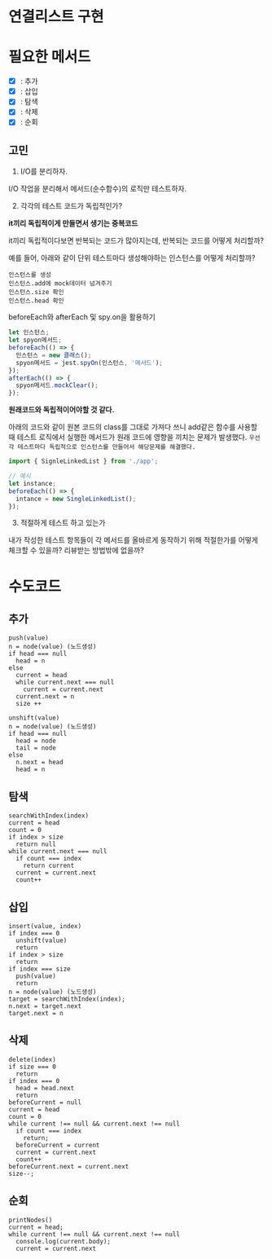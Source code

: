 # 연결리스트 구현

# 필요한 메서드

- [x] : 추가
- [x] : 삽입
- [x] : 탐색
- [x] : 삭제
- [x] : 순회

## 고민

1. I/O를 분리하자.

I/O 작업을 분리해서 메서드(순수함수)의 로직만 테스트하자.

2. 각각의 테스트 코드가 독립적인가?

**it끼리 독립적이게 만들면서 생기는 중복코드**

it끼리 독립적이다보면 반복되는 코드가 많아지는데, 반복되는 코드를 어떻게 처리할까?

예를 들어, 아래와 같이 단위 테스트마다 생성해야하는 인스턴스를 어떻게 처리할까?

```
인스턴스를 생성
인스턴스.add에 mock데이터 넘겨주기
인스턴스.size 확인
인스턴스.head 확인
```

beforeEach와 afterEach 및 spy.on을 활용하기

```js
let 인스턴스;
let spyon메서드;
beforeEach(() => {
  인스턴스 = new 클래스();
  spyon메서드 = jest.spyOn(인스턴스, '메서드');
});
afterEach(() => {
  spyon메서드.mockClear();
});
```

**원래코드와 독립적이어야할 것 같다.**

아래의 코드와 같이 원본 코드의 class를 그대로 가져다 쓰니 add같은 함수를 사용할 때 테스트 로직에서 실행한 메서드가 원래 코드에 영향을 끼치는 문제가 발생했다. `우선 각 테스트마다 독립적으로 인스턴스를 만들어서 해당문제를 해결했다.`

```js
import { SignleLinkedList } from './app';

// 예시
let instance;
beforeEach(() => {
  intance = new SingleLinkedList();
});
```

3. 적절하게 테스트 하고 있는가

내가 작성한 테스트 항목들이 각 메서드를 올바르게 동작하기 위해 적절한가를 어떻게 체크할 수 있을까?
리뷰받는 방법밖에 없을까?

# 수도코드

## 추가

```
push(value)
n = node(value) (노드생성)
if head === null
  head = n
else
  current = head
  while current.next === null
    current = current.next
  current.next = n
  size ++
```

```
unshift(value)
n = node(value) (노드생성)
if head === null
  head = node
  tail = node
else
  n.next = head
  head = n
```

## 탐색

```
searchWithIndex(index)
current = head
count = 0
if index > size
  return null
while current.next === null
  if count === index
    return current
  current = current.next
  count++
```

## 삽입

```
insert(value, index)
if index === 0
  unshift(value)
  return
if index > size
  return
if index === size
  push(value)
  return
n = node(value) (노드생성)
target = searchWithIndex(index);
n.next = target.next
target.next = n
```

## 삭제

```
delete(index)
if size === 0
  return
if index === 0
  head = head.next
  return
beforeCurrent = null
current = head
count = 0
while current !== null && current.next !== null
  if count === index
    return;
  beforeCurrent = current
  current = current.next
  count++
beforeCurrent.next = current.next
size--;
```

## 순회

```
printNodes()
current = head;
while current !== null && current.next !== null
  console.log(current.body);
  current = current.next
```
